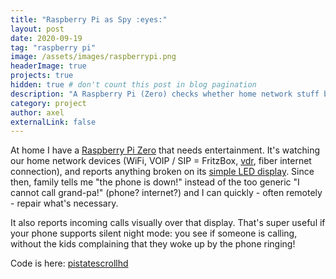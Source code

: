 ```yaml
---
title: "Raspberry Pi as Spy :eyes:"
layout: post
date: 2020-09-19
tag: "raspberry pi"
image: /assets/images/raspberrypi.png
headerImage: true
projects: true
hidden: true # don't count this post in blog pagination
description: "A Raspberry Pi (Zero) checks whether home network stuff behaves."
category: project
author: axel
externalLink: false
---
```


At home I have a [Raspberry Pi Zero](https://www.raspberrypi.org/products/raspberry-pi-zero/) that needs entertainment.
It's watching our home network devices (WiFi, VOIP / SIP = FritzBox, [vdr](https://www.vdr-portal.de/), fiber internet connection), and reports anything broken on its [simple LED display](https://shop.pimoroni.com/products/scroll-phat-hd?variant=2380803866634).
Since then, family tells me "the phone is down!" instead of the too generic "I cannot call grand-pa!" (phone? internet?) and I can quickly - often remotely - repair what's necessary.

It also reports incoming calls visually over that display.
That's super useful if your phone supports silent night mode: you see if someone is calling, without the kids complaining that they woke up by the phone ringing!

Code is here: [pistatescrollhd](https://github.com/karies/pistatescrollhd)
